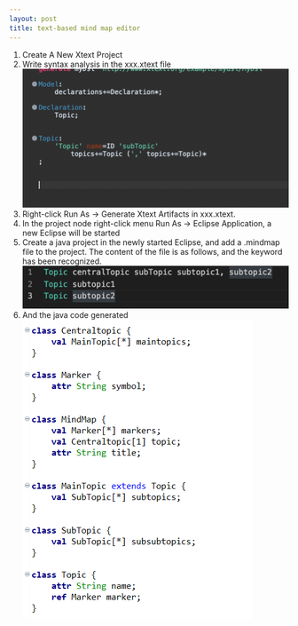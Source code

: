 ```yaml
---
layout: post
title: text-based mind map editor
---
```


1. Create A New Xtext Project
2. Write syntax analysis in the xxx.xtext file
   ![xtext file](/img/1.png)
3. Right-click Run As → Generate Xtext Artifacts in xxx.xtext.
4. In the project node right-click menu Run As → Eclipse Application, a new Eclipse will be started
5. Create a java project in the newly started Eclipse, and add a .mindmap file to the project. The content of the file is as follows, and the keyword has been recognized.
   ![keyword can be recognized](/img/2.png)
6. And the java code generated
   ![keyword can be recognized](/img/3.png)
